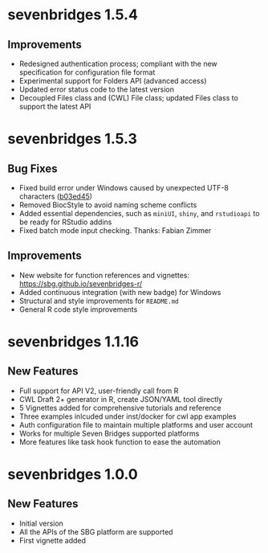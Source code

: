 # sevenbridges 1.5.4

## Improvements

- Redesigned authentication process; compliant with the new specification for configuration file format
- Experimental support for Folders API (advanced access)
- Updated error status code to the latest version
- Decoupled Files class and (CWL) File class; updated Files class to support the latest API

# sevenbridges 1.5.3

## Bug Fixes

- Fixed build error under Windows caused by unexpected UTF-8 characters ([b03ed45](https://github.com/sbg/sevenbridges-r/commit/b03ed45d5c9495196df311b58a2e275b3f2ea44a))
- Removed BiocStyle to avoid naming scheme conflicts
- Added essential dependencies, such as `miniUI`, `shiny`, and `rstudioapi` to be ready for RStudio addins
- Fixed batch mode input checking. Thanks: Fabian Zimmer

## Improvements

- New website for function references and vignettes: https://sbg.github.io/sevenbridges-r/
- Added continuous integration (with new badge) for Windows
- Structural and style improvements for `README.md`
- General R code style improvements

# sevenbridges 1.1.16

## New Features

- Full support for API V2, user-friendly call from R
- CWL Draft 2+ generator in R, create JSON/YAML tool directly
- 5 Vignettes added for comprehensive tutorials and reference
- Three examples inlcuded under inst/docker for cwl app examples
- Auth configuration file to maintain multiple platforms and user account
- Works for multiple Seven Bridges supported platforms
- More features like task hook function to ease the automation

# sevenbridges 1.0.0

## New Features

- Initial version
- All the APIs of the SBG platform are supported
- First vignette added
